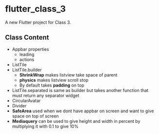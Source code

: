 # flutter_class_3

A new Flutter project for Class 3.

## Class Content

- Appbar properties
    - leading
    - actions
- ListTile
- ListTile.builder
    - **ShrinkWrap** makes listview take space of parent
    - **physics** makes listview scroll stop
    - By default takes **padding** on top
- ListTile.separated is same as builder but takes another function that must return any separator widget
- CircularAvatar
- Divider
- **SafeArea** used when we dont have appbar on screen and want to give space on top of screen
- **Mediaquery** can be used to give height and width in percent by multiplying it with 0.1 to give 10%

